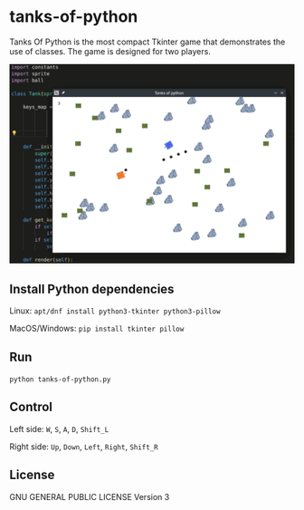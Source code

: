 # tanks-of-python

Tanks Of Python is the most compact Tkinter game that demonstrates the use of classes. The game is designed for two players.

![screenshot](https://github.com/skosachiov/tanks-of-python/blob/main/screenshot.png)

## Install Python dependencies

Linux: `apt/dnf install python3-tkinter python3-pillow`

MacOS/Windows: `pip install tkinter pillow`

## Run

`python tanks-of-python.py`

## Control

Left side: `W`, `S`, `A`, `D`, `Shift_L`

Right side: `Up`, `Down`, `Left`, `Right`, `Shift_R`

## License

GNU GENERAL PUBLIC LICENSE Version 3
